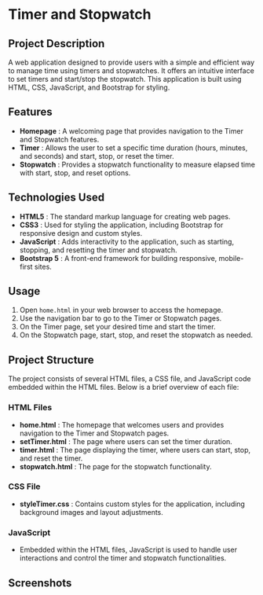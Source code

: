 # Timer and Stopwatch

## Project Description
A web application designed to provide users with a simple and efficient way to manage time using timers and stopwatches. It offers an intuitive interface to set timers and start/stop the stopwatch. This application is built using HTML, CSS, JavaScript, and Bootstrap for styling.

## Features
- **Homepage** : A welcoming page that provides navigation to the Timer and Stopwatch features.
- **Timer** : Allows the user to set a specific time duration (hours, minutes, and seconds) and start, stop, or reset the timer.
- **Stopwatch** : Provides a stopwatch functionality to measure elapsed time with start, stop, and reset options.

## Technologies Used
- **HTML5** : The standard markup language for creating web pages.
- **CSS3** : Used for styling the application, including Bootstrap for responsive design and custom styles.
- **JavaScript** : Adds interactivity to the application, such as starting, stopping, and resetting the timer and stopwatch.
- **Bootstrap 5** : A front-end framework for building responsive, mobile-first sites.


## Usage
1. Open `home.html` in your web browser to access the homepage.
2. Use the navigation bar to go to the Timer or Stopwatch pages.
3. On the Timer page, set your desired time and start the timer.
4. On the Stopwatch page, start, stop, and reset the stopwatch as needed.

## Project Structure

The project consists of several HTML files, a CSS file, and JavaScript code embedded within the HTML files. Below is a brief overview of each file:

### HTML Files

- **home.html** : The homepage that welcomes users and provides navigation to the Timer and Stopwatch pages.
- **setTimer.html** : The page where users can set the timer duration.
- **timer.html** : The page displaying the timer, where users can start, stop, and reset the timer.
- **stopwatch.html** : The page for the stopwatch functionality.

### CSS File

- **styleTimer.css** : Contains custom styles for the application, including background images and layout adjustments.

### JavaScript

- Embedded within the HTML files, JavaScript is used to handle user interactions and control the timer and stopwatch functionalities.

## Screenshots
